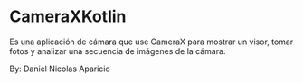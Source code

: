 # CameraXKotlin
Es una aplicación de cámara que use CameraX para mostrar un visor, tomar fotos y analizar una secuencia de imágenes de la cámara.

By: Daniel Nicolas Aparicio
